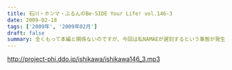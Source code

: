 ```yaml
---
title: 石川・ホンマ・ぶるんのBe-SIDE Your Life! vol.146-3
date: 2009-02-18
tags: ['2009年', '2009年02月']
draft: false
summary: 全くもって本編と関係ないのですが、今回は私NAMAEが遅刻するという事態が発生！そのためのぶるんサン途中抜けになってしまい誠に申し訳ない限りです！遅刻はいくつになっても怖いものです。起きたらスタジオ入りの時間が過ぎていた事実・・・NAMAE
---
```


http://project-phi.ddo.jp/ishikawa/ishikawa146_3.mp3
